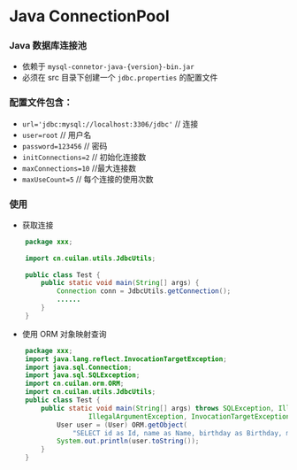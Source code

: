 # Java ConnectionPool

### Java 数据库连接池

* 依赖于 `mysql-connetor-java-{version}-bin.jar`
* 必须在 src 目录下创建一个 `jdbc.properties` 的配置文件

### 配置文件包含：

* `url='jdbc:mysql://localhost:3306/jdbc'` // 连接
* `user=root` // 用户名
* `password=123456` // 密码
* `initConnections=2` // 初始化连接数
* `maxConnections=10` //最大连接数
* `maxUseCount=5` // 每个连接的使用次数

### 使用

* 获取连接
```java
    package xxx;
    
    import cn.cuilan.utils.JdbcUtils;
    
    public class Test {
        public static void main(String[] args) {
        	Connection conn = JdbcUtils.getConnection();
        	......
        }
    }
```

* 使用 ORM 对象映射查询
```java
	package xxx;
	import java.lang.reflect.InvocationTargetException;
	import java.sql.Connection;
	import java.sql.SQLException;
	import cn.cuilan.orm.ORM;
	import cn.cuilan.utils.JdbcUtils;
	public class Test {
		public static void main(String[] args) throws SQLException, IllegalAccessException, 
					IllegalArgumentException, InvocationTargetException, InstantiationException {
			User user = (User) ORM.getObject(
				"SELECT id as Id, name as Name, birthday as Birthday, money as Money FROM `user`", User.class);
			System.out.println(user.toString());
		}
	}
```

	
	
	
